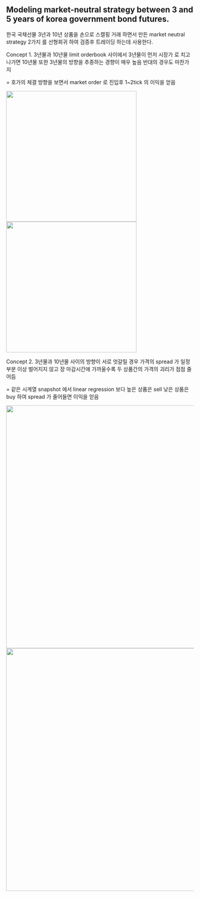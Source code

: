 ## Modeling market-neutral strategy between 3 and 5 years of korea government bond futures.

한국 국채선물 3년과 10년 상품을 손으로 스캘핑 거래 하면서 만든 market neutral strategy 
2가지 를 선형회귀 하여 검증후 트레이딩 하는데 사용한다.





Concept 1. 3년물과 10년물 limit orderbook 사이에서 3년물이 먼저 시장가 로 치고 나가면 10년물 또한 
3년물의 방향을 추종하는 경향이 매우 높음 반대의 경우도 마찬가지 





= 호가의 체결 방향을 보면서 market order 로 진입후 1~2tick 의 이익을 얻음

<img src="https://user-images.githubusercontent.com/90368209/141478519-5329b75d-8520-4b3a-9ab2-16a36aeca912.JPG" width="350"> <img src="https://user-images.githubusercontent.com/90368209/141478529-b0e19f17-d3c0-4970-856b-51b5c191360c.JPG" width="350">













Concept 2. 3년물과 10년물 사이의 방향이 서로 엇갈릴 경우 가격의 spread 가 일정 부분 이상 벌어지지 않고
장 마감시간에 가까울수록 두 상품간의 가격의 괴리가 점점 줄어듬 





= 같은 시계열 snapshot 에서 linear regression 보다 높은 상품은 sell 낮은 상품은 buy 하여 
spread 가 줄어들면 이익을 얻음





<img src="https://user-images.githubusercontent.com/90368209/141477910-2a42d96a-a349-4528-9c21-f68cfbe83f1c.JPG" width="650">

<img src="https://user-images.githubusercontent.com/90368209/141477920-bb900b89-b840-49f3-afe0-d232713b2a75.JPG" width="650">





